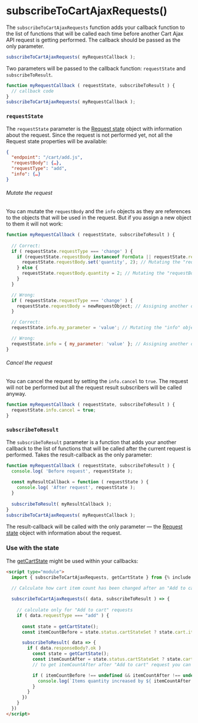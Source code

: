 # subscribeToCartAjaxRequests()
The `subscribeToCartAjaxRequests` function adds your callback function to the list of functions that will be called each time before another Cart Ajax API request is getting performed.
The callback should be passed as the only parameter.

```javascript
subscribeToCartAjaxRequests( myRequestCallback );
```

Two parameters will be passed to the callback function: `requestState` and `subscribeToResult`.
```javascript
function myRequestCallback ( requestState, subscribeToResult ) {
  // callback code
}
subscribeToCartAjaxRequests( myRequestCallback );
```

### `requestState`

The `requestState` parameter is the [Request state](/reference/requestState/) object with information about the request. Since the request is not performed yet, not all the Request state properties will be available:
```json
{
  "endpoint": "/cart/add.js",
  "requestBody": {…},
  "requestType": "add",
  "info": {…}
}
```
###### Mutate the request
You can mutate the `requestBody` and the `info` objects as they are references to the objects that will be used in the request. But if you assign a new object to them it will not work:
```javascript
function myRequestCallback ( requestState, subscribeToResult ) {
  
  // Correct:
  if ( requestState.requestType === 'change' ) {
    if (requestState.requestBody instanceof FormData || requestState.requestBody instanceof URLSearchParams) {
      requestState.requestBody.set('quantity', 2); // Mutating the "requestBody" object is allowed
    } else {
      requestState.requestBody.quantity = 2; // Mutating the "requestBody" object is allowed
    }
  }

  // Wrong:
  if ( requestState.requestType === 'change' ) {
    requestState.requestBody = newRequestObject; // Assigning another object to the "requestBody" doesn't work
  }

  // Correct:
  requestState.info.my_parameter = 'value'; // Mutating the "info" object is allowed

  // Wrong:
  requestState.info = { my_parameter: 'value' }; // Assigning another object to the "info" doesn't work
}
```

###### Cancel the request
You can cancel the request by setting the `info.cancel` to `true`. The request will not be performed but all the request result subscribers will be called anyway.
```javascript
function myRequestCallback ( requestState, subscribeToResult ) {
  requestState.info.cancel = true;
}
```

### `subscribeToResult`

The `subscribeToResult` parameter is a function that adds your another callback to the list of functions that will be called after the current request is performed. Takes the result-callback as the only parameter:
```javascript
function myRequestCallback ( requestState, subscribeToResult ) {
  console.log( 'Before request', requestState );
  
  const myResultCallback = function ( requestState ) {
    console.log( 'After request', requestState );
  }
  
  subscribeToResult( myResultCallback );
}
subscribeToCartAjaxRequests( myRequestCallback );
```
The result-callback will be called with the only parameter — the [Request state](/reference/requestState/) object with information about the request.

### Use with the state
The [getCartState](/reference/getCartState/) might be used within your callbacks:

```html
<script type="module">
  import { subscribeToCartAjaxRequests, getCartState } from {% include code/last-release-file-name.html asset_url=true %}

  // Calculate how cart item count has been changed after an "Add to cart" request
  
  subscribeToCartAjaxRequests(( data, subscribeToResult ) => {
    
    // calculate only for "Add to cart" requests
    if ( data.requestType === "add" ) {
  
      const state = getCartState();
      const itemCountBefore = state.status.cartStateSet ? state.cart.item_count : undefined;

      subscribeToResult( data => {
        if ( data.responseBody?.ok )
          const state = getCartState();
          const itemCountAfter = state.status.cartStateSet ? state.cart.item_count : undefined;
          // to get itemCountAfter after "Add to cart" request you can also use data.extraResponseData.body.item_count 

          if ( itemCountBefore !== undefined && itemCountAfter !== undefined ) {
            console.log(`Items quantity increased by ${ itemCountAfter - itemCountBefore } pcs`);
          }
        }
      })
    }
  })
</script>

```
